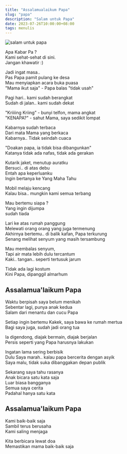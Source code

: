 ```yaml
---  
title: "Assalamualaikum Papa"  
slug: "papa"
description: "Salam untuk Papa"
date: 2023-07-26T10:00:00+08:00
tags: menulis
---
```


![salam untuk papa](https://i.ibb.co/Qm61VFm/surat-untuk-papa.webp)

Apa Kabar Pa ?  
Kami sehat-sehat di sini.  
Jangan khawatir :)

Jadi ingat masa..  
Pas Papa pamit pulang ke desa  
Mau menyiapkan acara buka puasa   
"Mama ikut saja" - Papa balas "tidak usah"  

Pagi hari.. kami sudah berangkat  
Sudah di jalan.. kami sudah dekat  

"Kriiiing Kriing" - bunyi telfon, mama angkat  
"KENAPA?" - sahut Mama, saya sedikit lompat  

Kabarnya sudah terbaca   
Dari mata Mama yang berkaca  
Kabarnya.. Tidak seindah cuaca  

"Doakan papa, ia tidak bisa dibangunkan"  
Katanya tidak ada nafas, tidak ada gerakan  

Kutarik jaket, menutup auratku  
Bersuci.. di atas debu  
Entah apa keperluanku  
Ingin bertanya ke Yang Maha Tahu  

Mobil melaju kencang  
Kalau bisa.. mungkin kami semua terbang  

Mau bertemu siapa ?  
Yang ingin dijumpa  
sudah tiada  

Lari ke atas rumah panggung  
Melewati orang orang yang juga termenung  
Akhirnya bertemu.. di balik kafan, Papa terkurung  
Senang melihat senyum yang masih tersambung  

Mau membalas senyum,  
Tapi air mata lebih dulu tercantum  
Kaki.. tangan.. seperti tertusuk jarum  

Tidak ada lagi kostum  
Kini Papa, dipanggil almarhum  

## Assalamua'laikum Papa  

Waktu berpisah saya belum menikah  
Sebentar lagi, punya anak kedua  
Salam dari menantu dan cucu Papa  

Setiap ingin bertemu Kakek, saya bawa ke rumah mertua  
Bagi saya juga, sudah jadi orang tua  

Ia digendong, diajak bermain, diajak berjalan  
Persis seperti yang Papa harusnya lakukan  

Ingatan lama sering berbisik  
Dulu Saya marah.. kalau papa bercerita dengan asyik  
Saya malu, tidak suka dibanggakan depan publik  

Sekarang saya tahu rasanya  
Anak bicara satu kata saja  
Luar biasa bangganya  
Semua saya cerita  
Padahal hanya satu kata  

## Assalamua'laikum Papa  

Kami baik-baik saja  
Sambil terus berusaha  
Kami saling menjaga  

Kita berbicara lewat doa  
Memastikan mama baik-baik saja  
